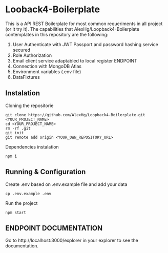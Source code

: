 # Looback4-Boilerplate

This is a API REST Boilerplate for most common requeriments in all project (or it try it).
The capabilities that AlexHg/Loopback4-Boilerplate contemplates in this repository are the following:

1. User Authenticate with JWT Passport and password hashing service secured
2. Role Authorization
3. Email client service adaptabled to local register ENDPOINT
4. Connection with MongoDB Atlas
5. Environment variables (.env file)
6. DataFixtures

## Instalation
Cloning the repositorie
```
git clone https://github.com/AlexHg/Loopback4-Boilerplate.git <YOUR_PROJECT_NAME>
cd <YOUR_PROJECT_NAME>
rm -rf .git
git init
git remote add origin <YOUR_OWN_REPOSITORY_URL>
```

Dependencies instalation
```
npm i
```

## Running & Configuration
Create .env based on .env.example file and add your data
```
cp .env.example .env
```

Run the project
```
npm start
```

## ENDPOINT DOCUMENTATION
Go to http://localhost:3000/explorer in your explorer to see the documentation.
